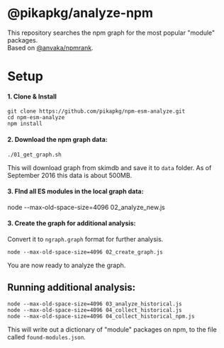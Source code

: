 # @pikapkg/analyze-npm

This repository searches the npm graph for the most popular "module" packages.  
Based on [@anvaka/npmrank](https://github.com/anvaka/npmrank).


# Setup

#### 1. Clone & Install
```
git clone https://github.com/pikapkg/npm-esm-analyze.git
cd npm-esm-analyze
npm install
```

#### 2. Download the npm graph data:

```
./01_get_graph.sh
```

This will download graph from skimdb and save it to `data` folder. As of
September 2016 this data is about 500MB.

#### 3. FInd all ES modules in the local graph data:

node --max-old-space-size=4096 02_analyze_new.js

#### 3. Create the graph for additional analysis:

Convert it to `ngraph.graph` format
for further analysis.

```
node --max-old-space-size=4096 02_create_graph.js
```

You are now ready to analyze the graph.

## Running additional analysis:

```
node --max-old-space-size=4096 03_analyze_historical.js
node --max-old-space-size=4096 04_collect_historical.js
node --max-old-space-size=4096 04_collect_historical_npm.js
```

This will write out a dictionary of "module" packages on npm, to the file called `found-modules.json`.

<!-- ignore this -->
